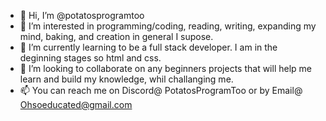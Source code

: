 - 👋 Hi, I’m @potatosprogramtoo
- 👀 I’m interested in programming/coding, reading, writing, expanding my mind, baking, and creation in general I supose. 
- 🌱 I’m currently learning to be a full stack developer. I am in the deginning stages so html and css.
- 💞️ I’m looking to collaborate on any beginners projects that will help me learn and build my knowledge, whil challanging me. 
- 📫 You can reach me on Discord@ PotatosProgramToo or by Email@ Ohsoeducated@gmail.com

<!---
potatosprogramtoo/potatosprogramtoo is a ✨ special ✨ repository because its `README.md` (this file) appears on your GitHub profile.
You can click the Preview link to take a look at your changes.
--->
